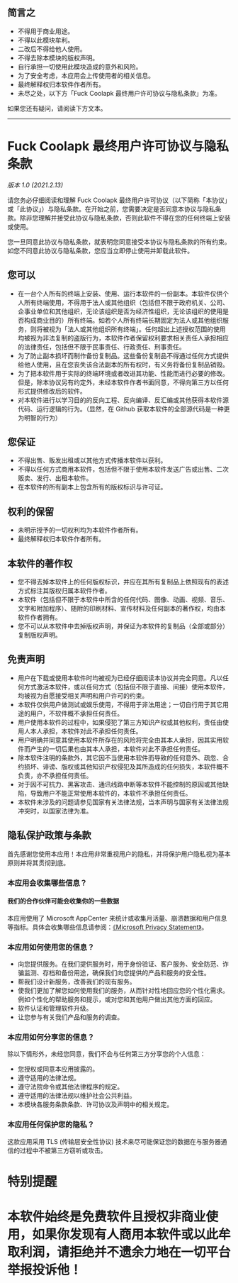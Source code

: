 ## 简言之

- 不得用于商业用途。
- 不得以此模块牟利。
- 二改后不得给他人使用。
- 不得去除本模块的版权声明。
- 自行承担一切使用此模块造成的意外和风险。
- 为了安全考虑，本应用会上传使用者的相关信息。
- 最终解释权归本软件作者所有。
- 未尽之处，以下方「Fuck Coolapk 最终用户许可协议与隐私条款」为准。

如果您还有疑问，请阅读下方文本。

---

# Fuck Coolapk 最终用户许可协议与隐私条款

*版本 1.0 (2021.2.13)*

请您务必仔细阅读和理解 Fuck Coolapk 最终用户许可协议（以下简称「本协议」或「此协议」）与隐私条款。在开始之前，您需要决定是否同意本协议与隐私条款。除非您理解并接受此协议与隐私条款，否则此软件不得在您的任何终端上安装或使用。

您一旦同意此协议与隐私条款，就表明您同意接受本协议与隐私条款的所有约束。如您不同意此协议与隐私条款，您应当立即停止使用并卸载此软件。

## 您可以

- 在一台个人所有的终端上安装、使用、运行本软件的一份副本。本软件仅供个人所有终端使用，不得用于法人或其他组织（包括但不限于政府机关、公司、企事业单位和其他组织，无论该组织是否为经济性组织，无论该组织的使用是否构成商业目的）所有终端。如若个人所有终端长期固定为法人或其他组织服务，则将被视为「法人或其他组织所有终端」。任何超出上述授权范围的使用均被视为非法复制的盗版行为，本软件作者保留权利要求相关责任人承担相应的法律责任，包括但不限于民事责任、行政责任、刑事责任。
- 为了防止副本损坏而制作备份复制品。这些备份复制品不得通过任何方式提供给他人使用，且在您丧失该合法副本的所有权时，有义务将备份复制品销毁。
- 为了把本软件用于实际的终端环境或者改进其功能、性能而进行必要的修改。但是，除本协议另有约定外，未经本软件作者书面同意，不得向第三方以任何形式提供修改后的软件。
- 对本软件进行以学习目的的反向工程、反向编译、反汇编或其他获得本软件源代码、运行逻辑的行为。（显然，在 Github 获取本软件的全部源代码是一种更为明智的行为）

## 您保证

- 不得出售、贩发出租或以其他方式传播本软件以获利。
- 不得以任何方式商用本软件，包括但不限于使用本软件发送广告或出售、二次贩卖、发行、出租本软件。
- 在本软件的所有副本上包含所有的版权标识与许可证。

## 权利的保留

- 未明示授予的一切权利均为本软件作者所有。
- 最终解释权归本软件作者所有。

## 本软件的著作权

- 您不得去掉本软件上的任何版权标识，并应在其所有复制品上依照现有的表述方式标注其版权归属本软件作者。
- 本软件（包括但不限于本软件中所含的任何代码、图像、动画、视频、音乐、文字和附加程序）、随附的印刷材料、宣传材料及任何副本的著作权，均由本软件作者拥有。
- 您不可以从本软件中去掉版权声明，并保证为本软件的复制品（全部或部分）复制版权声明。

## 免责声明

- 用户在下载或使用本软件时均被视为已经仔细阅读本协议并完全同意。凡以任何方式激活本软件，或以任何方式（包括但不限于直接、间接）使用本软件，均被视为自愿接受相关声明和用户许可的约束。
- 本软件仅供用户做测试或娱乐使用，不得用于非法用途；一切自行用于其它用途的用户，不软件概不承担任何责任。
- 用户使用本软件的过程中，如果侵犯了第三方知识产权或其他权利，责任由使用人本人承担，本软件对此不承担任何责任。
- 用户明确并同意其使用本软件所存在的风险将完全由其本人承担，因其实用软件而产生的一切后果也由其本人承担，本软件对此不承担任何责任。
- 除本软件注明的条款外，其它因不当使用本软件而导致的任何意外、疏忽、合约损坏、诽谤、版权或其他知识产权侵犯及其所造成的任何损失，本软件概不负责，亦不承担任何责任。
- 对于因不可抗力、黑客攻击、通讯线路中断等本软件不能控制的原因或其他缺陷，导致用户不能正常使用本软件的，本软件不承担任何责任。
- 本软件未涉及的问题请参见国家有关法律法规，当本声明与国家有关法律法规冲突时，以国家法律为准。

## 隐私保护政策与条款

首先感谢您使用本应用！本应用非常重视用户的隐私，并将保护用户隐私视为基本原则并将其贯彻到底。

### 本应用会收集哪些信息？

#### 我们的合作伙伴可能会收集你的一些数据

本应用使用了 Microsoft AppCenter 来统计或收集月活量、崩溃数据和用户信息等指标。具体会收集哪些信息请参阅：[《Microsoft Privacy Statement》](https://privacy.microsoft.com/en-us/privacystatement)。

### 本应用如何使用您的信息？

- 向您提供服务。在我们提供服务时，用于身份验证、客户服务、安全防范、诈骗监测、存档和备份用途，确保我们向您提供的产品和服务的安全性。
- 帮我们设计新服务，改善我们的现有服务。
- 使我们更加了解您如何使用我们的服务，从而针对性地回应您的个性化需求。例如个性化的帮助服务和提示，或对您和其他用户做出其他方面的回应。
- 软件认证和管理软件升级。
- 让您参与有关我们产品和服务的调查。

### 本应用如何分享您的信息？

除以下情形外，未经您同意，我们不会与任何第三方分享您的个人信息：

- 您授权或同意本应用披露的。
- 遵守适用的法律法规。
- 遵守法院命令或其他法律程序的规定。
- 遵守适用的法律法规以维护社会公共利益。
- 本模块各服务条款条款、许可协议及声明中的相关规定。

### 本应用任何保护您的隐私？

这款应用采用 TLS (传输层安全性协议) 技术来尽可能保证您的数据在与服务器通信的过程中不被第三方窃听或攻击。

# **特别提醒**
# **本软件始终是免费软件且授权非商业使用，如果你发现有人商用本软件或以此牟取利润，请拒绝并不遗余力地在一切平台举报投诉他！**

